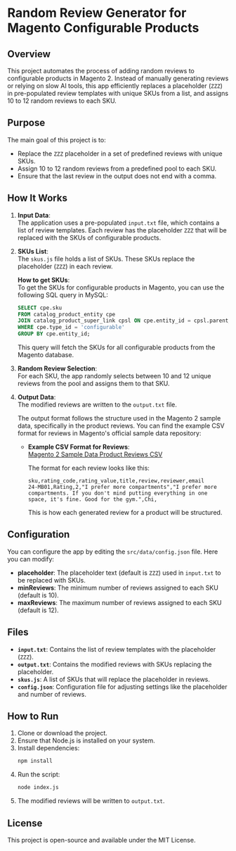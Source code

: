 # Random Review Generator for Magento Configurable Products

## Overview

This project automates the process of adding random reviews to configurable products in Magento 2. Instead of manually generating reviews or relying on slow AI tools, this app efficiently replaces a placeholder (`ZZZ`) in pre-populated review templates with unique SKUs from a list, and assigns 10 to 12 random reviews to each SKU.

## Purpose

The main goal of this project is to:

- Replace the `ZZZ` placeholder in a set of predefined reviews with unique SKUs.
- Assign 10 to 12 random reviews from a predefined pool to each SKU.
- Ensure that the last review in the output does not end with a comma.

## How It Works

1. **Input Data**:  
   The application uses a pre-populated `input.txt` file, which contains a list of review templates. Each review has the placeholder `ZZZ` that will be replaced with the SKUs of configurable products.

2. **SKUs List**:  
   The `skus.js` file holds a list of SKUs. These SKUs replace the placeholder (`ZZZ`) in each review.

   **How to get SKUs**:  
   To get the SKUs for configurable products in Magento, you can use the following SQL query in MySQL:

   ```sql
   SELECT cpe.sku
   FROM catalog_product_entity cpe
   JOIN catalog_product_super_link cpsl ON cpe.entity_id = cpsl.parent_id
   WHERE cpe.type_id = 'configurable'
   GROUP BY cpe.entity_id;
   ```

   This query will fetch the SKUs for all configurable products from the Magento database.

3. **Random Review Selection**:  
   For each SKU, the app randomly selects between 10 and 12 unique reviews from the pool and assigns them to that SKU.

4. **Output Data**:  
   The modified reviews are written to the `output.txt` file.

   The output format follows the structure used in the Magento 2 sample data, specifically in the product reviews. You can find the example CSV format for reviews in Magento's official sample data repository:

   - **Example CSV Format for Reviews**:  
     [Magento 2 Sample Data Product Reviews CSV](https://github.com/magento/magento2-sample-data/blob/2.4-develop/app/code/Magento/ReviewSampleData/fixtures/products_reviews.csv)

     The format for each review looks like this:

     ```csv
     sku,rating_code,rating_value,title,review,reviewer,email
     24-MB01,Rating,2,"I prefer more compartments","I prefer more compartments. If you don't mind putting everything in one space, it's fine. Good for the gym.",Chi,
     ```

     This is how each generated review for a product will be structured.

## Configuration

You can configure the app by editing the `src/data/config.json` file. Here you can modify:

- **placeholder**: The placeholder text (default is `ZZZ`) used in `input.txt` to be replaced with SKUs.
- **minReviews**: The minimum number of reviews assigned to each SKU (default is 10).
- **maxReviews**: The maximum number of reviews assigned to each SKU (default is 12).

## Files

- **`input.txt`**: Contains the list of review templates with the placeholder (`ZZZ`).
- **`output.txt`**: Contains the modified reviews with SKUs replacing the placeholder.
- **`skus.js`**: A list of SKUs that will replace the placeholder in reviews.
- **`config.json`**: Configuration file for adjusting settings like the placeholder and number of reviews.

## How to Run

1. Clone or download the project.
2. Ensure that Node.js is installed on your system.
3. Install dependencies:
   ```bash
   npm install
   ```
4. Run the script:
   ```bash
   node index.js
   ```
5. The modified reviews will be written to `output.txt`.

## License

This project is open-source and available under the MIT License.
